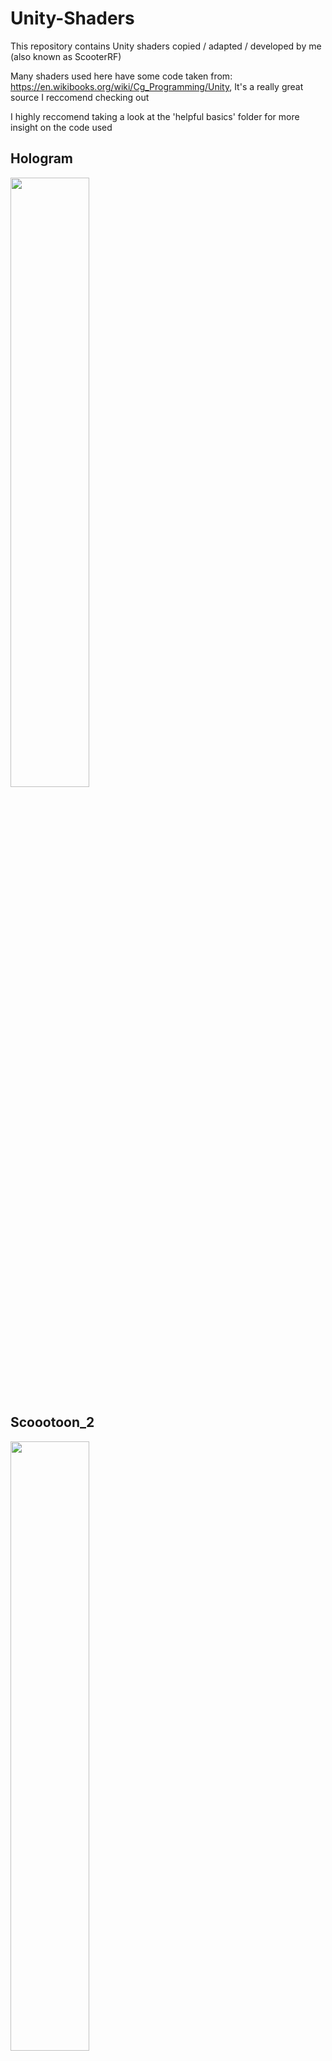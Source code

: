 # Unity-Shaders
This repository contains Unity shaders copied / adapted / developed by me (also known as ScooterRF)

Many shaders used here have some code taken from: https://en.wikibooks.org/wiki/Cg_Programming/Unity,
It's a really great source I reccomend checking out

I highly reccomend taking a look at the 'helpful basics' folder for more insight on the code used

## Hologram
<img src="https://github.com/liminal-bear/Unity-Shaders/blob/master/previewImages/Avatar27Holo.PNG" width=50% height=50%>

## Scoootoon_2
<img src="https://github.com/liminal-bear/Unity-Shaders/blob/master/previewImages/Avatar27Toon.png" width=50% height=50%>

## CubeMapInteriorMapping
<img src="https://github.com/liminal-bear/Unity-Shaders/blob/master/previewImages/CubeMap.PNG" width=50% height=50%>

## gaussianBlur
<img src="https://github.com/liminal-bear/Unity-Shaders/blob/master/previewImages/Gaussian.PNG" width=50% height=50%>

## HemispherLigtng
(pardon the misspelling)

<img src="https://github.com/liminal-bear/Unity-Shaders/blob/master/previewImages/HemisphereLighting.PNG" width=50% height=50%>

## matcap
<img src="https://github.com/liminal-bear/Unity-Shaders/blob/master/Sample%20Matcap.jpg" width=10% height=10%>
<img src="https://github.com/liminal-bear/Unity-Shaders/blob/master/previewImages/Matcap.PNG" width=50% height=50%>

## ParticleCustom 1
(specifically, the fire part)

<img src="https://github.com/liminal-bear/Unity-Shaders/blob/master/previewImages/Particle.PNG" width=50% height=50%>

## Quantize Colors
<img src="https://github.com/liminal-bear/Unity-Shaders/blob/master/previewImages/QuantColor.PNG" width=50% height=50%>

## quantVert
<img src="https://github.com/liminal-bear/Unity-Shaders/blob/master/previewImages/QuantPos.PNG" width=50% height=50%>


## parallax
<img src="https://github.com/liminal-bear/Unity-Shaders/blob/master/previewImages/parallax.PNG" width=50% height=50%>

## refractFromImage
<img src="https://github.com/liminal-bear/Unity-Shaders/blob/master/previewImages/refractImage.PNG" width=50% height=50%>

## trippy
(the effect only appears in VRChat)

<img src="https://github.com/liminal-bear/Unity-Shaders/blob/master/previewImages/trippy.jpg" width=50% height=50%>

## vertexDisp

<img src="https://github.com/liminal-bear/Unity-Shaders/blob/master/previewImages/vertexDisp.PNG" width=50% height=50%>

